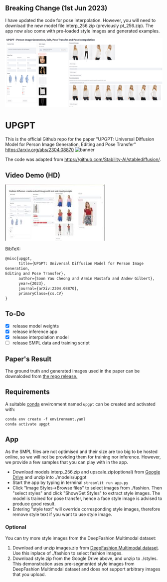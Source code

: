## Breaking Change (1st Jun 2023)
I have updated the code for pose interpolation. However, you will need to download the new model file interp_256.zip (previously pt_256.zip). The app now also come with pre-loaded style images and generated examples.

![App](./assets/app.png)

# UPGPT
This is the official Github repo for the paper "UPGPT: Universal Diffusion Model for Person Image Generation, Editing and Pose Transfer"
https://arxiv.org/abs/2304.08870
![banner](https://user-images.githubusercontent.com/19167278/234025496-242e3df0-5f5c-49bc-ba08-9aeaa5907172.png)

The code was adapted from https://github.com/Stability-AI/stablediffusion/.



## Video Demo (HD) 

[![Video Demo (HD)](assets/video.jpg)](https://youtu.be/2E8MSRlcN54)


BibTeX:
```
@misc{upgpt,
      title={UPGPT: Universal Diffusion Model for Person Image Generation,
Editing and Pose Transfer}, 
      author={Soon Yau Cheong and Armin Mustafa and Andew Gilbert},
      year={2023},
      journal={arXiv:2304.08870},
      primaryClass={cs.CV}
}
```

## To-Do
- [x] release model weights
- [x] release inference app
- [x] release interpolation model
- [ ] release SMPL data and training script

## Paper's Result
The ground truth and generated images used in the paper can be downaloded from
[the repo release.](https://github.com/soon-yau/upgpt/releases/tag/v1.0.0)

## Requirements
A suitable [conda](https://conda.io/) environment named `upgpt` can be created
and activated with:

```
conda env create -f environment.yaml
conda activate upgpt
```

## App
As the SMPL files are not optimised and their size are too big to be hosted online, so we will not be providing them for training nor inference. However, we provide a few samples that you can play with in the app.

- Download models interp_256.zip and upscale.zip(optional) from [Google Drive](https://drive.google.com/drive/folders/1ifKoQEOir9NXmZGrPSIYpFT5L4pSHTBh?usp=share_link) and unzip into ./models/upgpt
- Start the app by typing in terminal `streamlit run app.py`
- Click "Image Styles->Browse files" to select images from ./fashion. Then "select styles" and click "Show/Get Styles" to extract style images. The model is trained for pose transfer, hence a face style image is advised to produce good result.
- Entering "style text" will override corresponding style images, therefore remove style text if you want to use style image.
 
### Optional
You can try more style images from the DeepFashion Multimodal dataset:
1. Download and unzip images.zip from [DeepFashion Multimodal dataset](https://github.com/yumingj/DeepFashion-MultiModal). Use this inplace of ./fashion to select fashion images. 
2. Download style.zip from the Google Drive above, and unzip to ./styles. This demonstration uses pre-segmented style images from DeepFashion Multimodal dataset and does not support arbitrary images that you upload.
 


<!---  https://user-images.githubusercontent.com/19167278/233998033-7bfbeec5-e144-4928-b2ed-82f8b52c463c.mp4 --->


